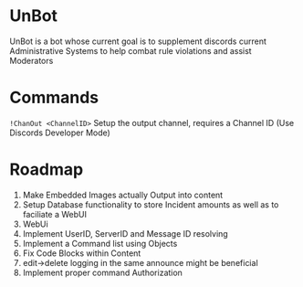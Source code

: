 # UnBot
UnBot is a bot whose current goal is to supplement discords current Administrative Systems to help combat rule violations and assist Moderators

# Commands
```!ChanOut <ChannelID>```
  Setup the output channel, requires a Channel ID (Use Discords Developer Mode)

# Roadmap

1. Make Embedded Images actually Output into content
2. Setup Database functionality to store Incident amounts as well as to faciliate a WebUI
3. WebUi
4. Implement UserID, ServerID and Message ID resolving
5. Implement a Command list using Objects
6. Fix Code Blocks within Content
7. edit->delete logging in the same announce might be beneficial
8. Implement proper command Authorization
